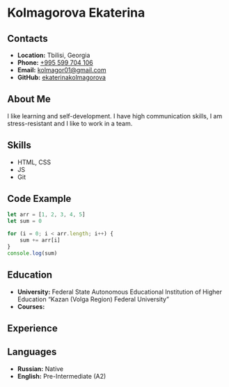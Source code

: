 # Kolmagorova Ekaterina
## Contacts
- **Location:** Tbilisi, Georgia
- **Phone:** [+995 599 704 106](tel:+995599704106)
- **Email:** [kolmagor01@gmail.com](mailto:kolmagor01@gmail.com)
- **GitHub:** [ekaterinakolmagorova](https://github.com/ekaterinakolmagorova)
## About Me
I like learning and self-development. I have high communication skills, I am stress-resistant and I like to work in a team.
## Skills
- HTML, CSS
- JS
- Git
## Code Example
```javascript
let arr = [1, 2, 3, 4, 5]
let sum = 0

for (i = 0; i < arr.length; i++) {
    sum += arr[i]
}
console.log(sum)
```
## Education 
- **University:** Federal State Autonomous Educational Institution of Higher Education “Kazan (Volga Region) Federal University”
- **Courses:**
## Experience
## Languages
- **Russian:** Native
- **English:** Pre-Intermediate (A2)